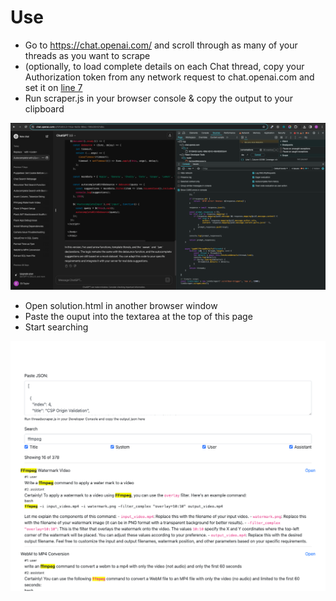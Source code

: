 # Use

- Go to https://chat.openai.com/ and scroll through as many of your threads as you want to scrape
- (optionally, to load complete details on each Chat thread, copy your Authorization token from any network request to chat.openai.com and set it on [line 7](https://github.com/eliataylor/chatgpt-history-searcher/blob/master/solution.js#L7)
- Run scraper.js in your browser console &amp; copy the output to your clipboard
<img src="scraper.png">

- Open solution.html in another browser window
- Paste the ouput into the textarea at the top of this page
- Start searching
<img src="solution.png">


